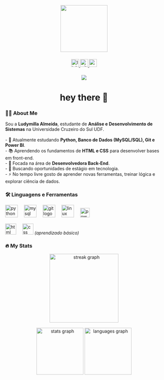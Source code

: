 <div align="center">
  <img height="150" src="https://media.giphy.com/media/M9gbBd9nbDrOTu1Mqx/giphy.gif"  />
</div>

###

<div align="center">
  <a href="https://www.linkedin.com/in/ludymillaalmeida" target="_blank">
    <img src="https://img.shields.io/static/v1?message=LinkedIn&logo=linkedin&label=&color=0077B5&logoColor=white&labelColor=&style=for-the-badge" height="25" alt="linkedin logo"  />
  </a>
  <a href="https://github.com/luddv" target="_blank">
    <img src="https://img.shields.io/static/v1?message=Portfolio&logo=github&label=&color=181717&logoColor=white&labelColor=&style=for-the-badge" height="25" alt="github portfolio"  />
  </a>
  <a href="mailto:almeidaludymilla6@gmail.com" target="_blank">
    <img src="https://img.shields.io/static/v1?message=Email&logo=gmail&label=&color=D14836&logoColor=white&labelColor=&style=for-the-badge" height="25" alt="gmail logo"  />
  </a>
</div>

###

<div align="center">
  <img src="https://visitor-badge.laobi.icu/badge?page_id=luddv.luddv&"  />
</div>

###

<h1 align="center">hey there 👋</h1>

###

<h3 align="left">👩‍💻 About Me</h3>

<p align="left">
Sou a <b>Ludymilla Almeida</b>, estudante de <b>Análise e Desenvolvimento de Sistemas</b> na Universidade Cruzeiro do Sul UDF.<br><br>
- 🌱 Atualmente estudando <b>Python, Banco de Dados (MySQL/SQL), Git e Power BI</b>.<br>
- 📚 Aprendendo os fundamentos de <b>HTML e CSS</b> para desenvolver bases em front-end.<br>
- 🚀 Focada na área de <b>Desenvolvedora Back-End</b>.<br>
- 🎯 Buscando oportunidades de estágio em tecnologia.<br>
- ⚡ No tempo livre gosto de aprender novas ferramentas, treinar lógica e explorar ciência de dados.
</p>

###

<h3 align="left">🛠 Linguagens e Ferramentas</h3>

<div align="left">
  <!-- Principais -->
  <img src="https://cdn.jsdelivr.net/gh/devicons/devicon/icons/python/python-original.svg" height="40" alt="python logo"  />
  <img width="12" />
  <img src="https://cdn.jsdelivr.net/gh/devicons/devicon/icons/mysql/mysql-original.svg" height="40" alt="mysql logo"  />
  <img width="12" />
  <img src="https://cdn.jsdelivr.net/gh/devicons/devicon/icons/git/git-original.svg" height="40" alt="git logo"  />
  <img width="12" />
  <img src="https://cdn.jsdelivr.net/gh/devicons/devicon/icons/linux/linux-original.svg" height="40" alt="linux logo"  />
  <img width="12" />
  <img src="https://img.shields.io/badge/Power%20BI-F2C811?logo=power-bi&logoColor=black&style=for-the-badge" height="30" alt="powerbi logo" />
  <br><br>
  
  <!-- Em aprendizado -->
  <img src="https://cdn.jsdelivr.net/gh/devicons/devicon/icons/html5/html5-original.svg" height="35" alt="html logo"  />
  <img width="12" />
  <img src="https://cdn.jsdelivr.net/gh/devicons/devicon/icons/css3/css3-original.svg" height="35" alt="css logo"  />
  <span><i>(aprendizado básico)</i></span>
</div>

###

<h3 align="left">🔥 My Stats</h3>

<div align="center">
  <img src="https://streak-stats.demolab.com?user=luddv&locale=pt-br&mode=daily&theme=radical&hide_border=false&border_radius=5" height="220" alt="streak graph"  />
  <br><br>
  <img src="https://github-readme-stats.vercel.app/api?username=luddv&show_icons=true&theme=radical" height="150" alt="stats graph"  />
  <img src="https://github-readme-stats.vercel.app/api/top-langs?username=luddv&layout=compact&langs_count=6&theme=radical" height="150" alt="languages graph"  />
</div>
